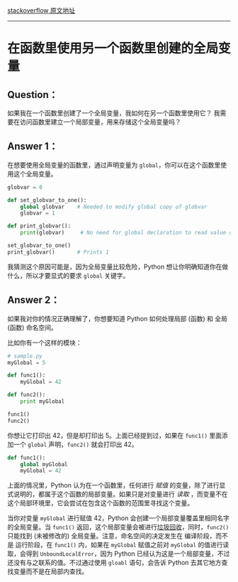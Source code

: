 [stackoverflow 原文地址](https://stackoverflow.com/questions/419163/what-does-if-name-main-do)

---

# 在函数里使用另一个函数里创建的全局变量

## Question：

如果我在一个函数里创建了一个全局变量，我如何在另一个函数里使用它？
我需要在访问函数里建立一个局部变量，用来存储这个全局变量吗？

## Answer 1：

在想要使用全局变量的函数里，通过声明变量为 `global`，你可以在这个函数里使用这个全局变量。

```python
globvar = 0

def set_globvar_to_one():
    global globvar    # Needed to modify global copy of globvar
    globvar = 1

def print_globvar():
    print(globvar)     # No need for global declaration to read value of globvar

set_globvar_to_one()
print_globvar()       # Prints 1
```

我猜测这个原因可能是，因为全局变量比较危险，Python 想让你明确知道你在做什么，所以才要显式的要求 `global` 关键字。

## Answer 2：

如果我对你的情况正确理解了，你想要知道 Python 如何处理局部 (函数) 和 全局 (函数) 命名空间。

比如你有一个这样的模块：

```python
# sample.py
myGlobal = 5

def func1():
    myGlobal = 42

def func2():
    print myGlobal

func1()
func2()
```

你想让它打印出 42，但是却打印出 5。上面已经提到过，如果在 `func1()` 里面添加一个 `global` 声明，`func2()` 就会打印出 42。

```python
def func1():
    global myGlobal
    myGlobal = 42
```

上面的情况里，Python 认为在一个函数里，任何进行 *赋值* 的变量，除了进行显式说明的，都属于这个函数的局部变量。如果只是对变量进行 *读取* ，而变量不在这个局部环境里，它会尝试在包含这个函数的范围里寻找这个变量。

当你对变量 `myGlobal` 进行赋值 42，Python 会创建一个局部变量覆盖里相同名字的全局变量。当 `func1()` 返回，这个局部变量会被进行[垃圾回收](https://www.digi.com/wiki/developer/index.php/Python_Garbage_Collection)，同时，`func2()` 只能找到 (未被修改的) 全局变量。注意，命名空间的决定发生在 编译阶段，而不是 运行阶段，在 `func1()` 内，如果在 `myGlobal` 赋值之前对 `myGlobal` 的值进行读取，会得到 `UnboundLocalError`，因为 Python 已经认为这是一个局部变量，不过还没有与之联系的值。不过通过使用 `gloabl` 语句，会告诉 Python 去其它地方查找变量而不是在局部内查找。

